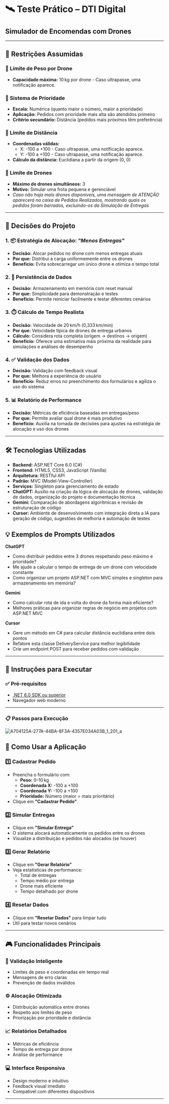 # 🛰️ Teste Prático – DTI Digital  
## **Simulador de Encomendas com Drones**

---

## 📌 Restrições Assumidas

### 🚫 Limite de Peso por Drone  
- **Capacidade máxima:** 10 kg por drone - Caso ultrapasse, uma notificação aparece.

### 🎯 Sistema de Prioridade  
- **Escala:** Numérica (quanto maior o número, maior a prioridade)  
- **Aplicação:** Pedidos com prioridade mais alta são atendidos primeiro  
- **Critério secundário:** Distância (pedidos mais próximos têm preferência)

### 📍 Limite de Distância  
- **Coordenadas válidas:**  
  - X: -100 a +100  - Caso ultrapasse, uma notificação aparece.
  - Y: -100 a +100  - Caso ultrapasse, uma notificação aparece.
- **Cálculo da distância:** Euclidiana a partir da origem (0, 0)

### 🚁 Limite de Drones  
- **Máximo de drones simultâneos:** 3  
- **Motivo:** Simular uma frota pequena e gerenciável
- *Caso não haja mais drones disponiveis, uma mensagem de ATENÇÃO aparecerá na caixa de Pedidos Realizados, mostrando quais os pedidos foram barrados, excluindo-os da Simulação de Entregas*

---

## 🧠 Decisões do Projeto

### 1. 📦 Estratégia de Alocação: *"Menos Entregas"*  
- **Decisão:** Alocar pedidos no drone com menos entregas atuais  
- **Por que:** Distribui a carga uniformemente entre os drones  
- **Benefício:** Evita sobrecarregar um único drone e otimiza o tempo total

### 2. 🧾 Persistência de Dados  
- **Decisão:** Armazenamento em memória com reset manual  
- **Por que:** Simplicidade para demonstração e testes  
- **Benefício:** Permite reiniciar facilmente e testar diferentes cenários

### 3. ⏱️ Cálculo de Tempo Realista  
- **Decisão:** Velocidade de 20 km/h (0,333 km/min)  
- **Por que:** Velocidade típica de drones de entrega urbanos  
- **Cálculo:** Considera rota completa (origem → destinos → origem)  
- **Benefício:** Oferece uma estimativa mais próxima da realidade para simulações e análises de desempenho

### 4. ✅ Validação dos Dados  
- **Decisão:** Validação com feedback visual  
- **Por que:** Melhora a experiência do usuário  
- **Benefício:** Reduz erros no preenchimento dos formulários e agiliza o uso do sistema

### 5. 📊 Relatório de Performance  
- **Decisão:** Métricas de eficiência baseadas em entregas/peso  
- **Por que:** Permite avaliar qual drone é mais produtivo  
- **Benefício:** Auxilia na tomada de decisões para ajustes na estratégia de alocação e uso dos drones

---

## 🛠️ Tecnologias Utilizadas

- **Backend:** ASP.NET Core 6.0 (C#)  
- **Frontend:** HTML5, CSS3, JavaScript (Vanilla)  
- **Arquitetura:** RESTful API  
- **Padrão:** MVC (Model-View-Controller)  
- **Serviços:** Singleton para gerenciamento de estado
- **ChatGPT:** Auxílio na criação da lógica de alocação de drones, validação de dados, organização do projeto e documentação técnica
- **Gemini:** Comparação de abordagens algorítmicas e revisão de estruturação de código
- **Cursor:** Ambiente de desenvolvimento com integração direta a IA para geração de código, sugestões de melhoria e automação de testes

## 💡 Exemplos de Prompts Utilizados
 **ChatGPT**
- Como distribuir pedidos entre 3 drones respeitando peso máximo e prioridade?
- Me ajude a calcular o tempo de entrega de um drone com velocidade constante
- Como organizar um projeto ASP.NET com MVC simples e singleton para armazenamento em memória?

 **Gemini**
- Como calcular rota de ida e volta do drone da forma mais eficiente?
- Melhores práticas para organizar regras de negócio em projetos com ASP.NET MVC


 **Cursor**
- Gere um método em C# para calcular distância euclidiana entre dois pontos
- Refatore esta classe DeliveryService para melhor legibilidade
- Crie um endpoint POST para receber pedidos com validação


---

## 🚀 Instruções para Executar

### ✅ Pré-requisitos

- [.NET 6.0 SDK ou superior](https://dotnet.microsoft.com/en-us/download)
- Navegador web moderno

---

### 📋 Passos para Execução


![A704125A-277A-44BA-8F3A-4357E034A03B_1_201_a](https://github.com/user-attachments/assets/58128f99-8d73-485f-89f8-b61ebb071bc8)


## 🧪 Como Usar a Aplicação

### 1️⃣ Cadastrar Pedido

- Preencha o formulário com:  
  - **Peso:** 0–10 kg  
  - **Coordenada X:** -100 a +100  
  - **Coordenada Y:** -100 a +100  
  - **Prioridade:** Número (maior = mais prioritário)  
- Clique em **"Cadastrar Pedido"**

### 2️⃣ Simular Entregas

- Clique em **"Simular Entrega"**  
- O sistema alocará automaticamente os pedidos entre os drones  
- Visualize a distribuição e pedidos não alocados (se houver)

### 3️⃣ Gerar Relatório

- Clique em **"Gerar Relatório"**  
- Veja estatísticas de performance:  
  - Total de entregas  
  - Tempo médio por entrega  
  - Drone mais eficiente  
  - Tempo detalhado por drone

### 4️⃣ Resetar Dados

- Clique em **"Resetar Dados"** para limpar tudo  
- Útil para testar novos cenários

---

## 🎮 Funcionalidades Principais

### 🧠 Validação Inteligente  
- Limites de peso e coordenadas em tempo real  
- Mensagens de erro claras  
- Prevenção de dados inválidos

### ⚙️ Alocação Otimizada  
- Distribuição automática entre drones  
- Respeito aos limites de peso  
- Priorização por prioridade e distância

### 📈 Relatórios Detalhados  
- Métricas de eficiência  
- Tempo de entrega por drone  
- Análise de performance

### 💻 Interface Responsiva  
- Design moderno e intuitivo  
- Feedback visual imediato  
- Compatível com diferentes dispositivos

---


